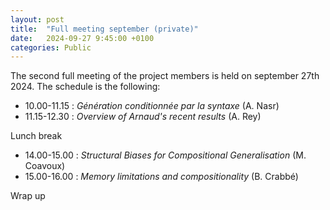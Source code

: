 ```yaml
---
layout: post
title:  "Full meeting september (private)"
date:   2024-09-27 9:45:00 +0100
categories: Public
---
```


The second full meeting of the project members is held on september 27th 2024.
The schedule is the following:


- 10.00-11.15  : *Génération conditionnée par la syntaxe*  (A. Nasr)
- 11.15-12.30 : *Overview of Arnaud's recent results* (A. Rey)

Lunch break

- 14.00-15.00 : *Structural Biases for Compositional Generalisation* (M. Coavoux)
- 15.00-16.00 : *Memory limitations and compositionality* (B. Crabbé)

Wrap up

